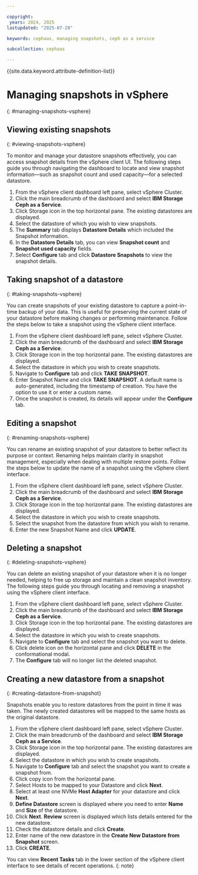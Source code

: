 ```yaml
---

copyright:
 years: 2024, 2025
lastupdated: "2025-07-28"

keywords: cephaas, managing snapshots, ceph as a service

subcollection: cephaas

---
```


{{site.data.keyword.attribute-definition-list}}

# Managing snapshots in vSphere
{: #managing-snapshots-vsphere}

## Viewing existing snapshots
{: #viewing-snapshots-vsphere}

To monitor and manage your datastore snapshots effectively, you can access snapshot details from the vSphere client UI. The following steps guide you through navigating the dashboard to locate and view snapshot information—such as snapshot count and used capacity—for a selected datastore.

1. From the vSphere client dashboard left pane, select vSphere Cluster.
2. Click the main breadcrumb of the dashboard and select **IBM Storage Ceph as a Service**. 
3. Click Storage icon in the top horizontal pane. The existing datastores are displayed. 
4. Select the datastore of which you wish to view snapshots.
5. The **Summary** tab displays **Datastore Details** which included the Snapshot information. 
6. In the **Datastore Details** tab, you can view  **Snapshot count** and **Snapshot used capacity** fields. 
7. Select **Configure** tab and click **Datastore Snapshots** to view the snapshot details. 


## Taking snapshot of a datastore
{: #taking-snapshots-vsphere}

You can create snapshots of your existing datastore to capture a point-in-time backup of your data. This is useful for preserving the current state of your datastore before making changes or performing maintenance. Follow the steps below to take a snapshot using the vSphere client interface.

1. From the vSphere client dashboard left pane, select vSphere Cluster.
2. Click the main breadcrumb of the dashboard and select **IBM Storage Ceph as a Service**. 
3. Click Storage icon in the top horizontal pane. The existing datastores are displayed. 
4. Select the datastore in which you wish to create snapshots. 
5. Navigate to **Configure** tab and click **TAKE SNAPSHOT**. 
6. Enter Snapshot Name and click **TAKE SNAPSHOT**. A default name is auto-generated, including the timestamp of creation. You have the option to use it or enter a custom name.
7. Once the snapshot is created, its details will appear under the **Configure** tab.

## Editing a snapshot
{: #renaming-snapshots-vsphere}

You can rename an existing snapshot of your datastore to better reflect its purpose or context. Renaming helps maintain clarity in snapshot management, especially when dealing with multiple restore points. Follow the steps below to update the name of a snapshot using the vSphere client interface.

1. From the vSphere client dashboard left pane, select vSphere Cluster.
2. Click the main breadcrumb of the dashboard and select **IBM Storage Ceph as a Service**. 
3. Click Storage icon in the top horizontal pane. The existing datastores are displayed. 
4. Select the datastore in which you wish to create snapshots. 
3. Select the snapshot from the datastore from which you wish to rename.
4. Enter the new Snapshot Name and click **UPDATE**.

## Deleting a snapshot
{: #deleting-snapshots-vsphere}

You can delete an existing snapshot of your datastore when it is no longer needed, helping to free up storage and maintain a clean snapshot inventory. The following steps guide you through locating and removing a snapshot using the vSphere client interface.

1. From the vSphere client dashboard left pane, select vSphere Cluster.
2. Click the main breadcrumb of the dashboard and select **IBM Storage Ceph as a Service**. 
3. Click Storage icon in the top horizontal pane. The existing datastores are displayed. 
4. Select the datastore in which you wish to create snapshots. 
5. Navigate to **Configure** tab and select the snapshot you want to delete. 
5. Click delete icon on the horizontal pane and click **DELETE** in the conformational modal. 
6. The **Configure** tab will no longer list the deleted snapshot. 

## Creating a new datastore from a snapshot
{: #creating-datastore-from-snapshot}

Snapshots enable you to restore datastores from the point in time it was taken. The newly created datastores will be mapped to the same hosts as the original datastore.

1. From the vSphere client dashboard left pane, select vSphere Cluster.
2. Click the main breadcrumb of the dashboard and select **IBM Storage Ceph as a Service**. 
3. Click Storage icon in the top horizontal pane. The existing datastores are displayed. 
4. Select the datastore in which you wish to create snapshots. 
5. Navigate to **Configure** tab and select the snapshot you want to create a snapshot from. 
6. Click copy icon from the horizontal pane. 
7. Select Hosts to be mapped to your Datastore and click **Next**. 
8. Select at least one NVMe **Host Adapter** for your datastore and click **Next**.
9. **Define Datastore** screen is displayed where you need to enter **Name** and **Size** of the datastore.
10. Click **Next**. **Review** screen is displayed which lists details entered for the new datastore.
11. Check the datastore details and click **Create**.
12. Enter name of the new datastore in the **Create New Datastore from Snapshot** screen.
13. Click **CREATE**.

You can view **Recent Tasks** tab in the lower section of the vSphere client interface to see details of recent operations.
{: note}
